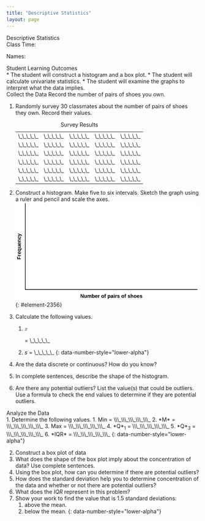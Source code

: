 ```yaml
---
title: "Descriptive Statistics"
layout: page
---
```



<div data-type="note" class="statistics lab" data-label="" markdown="1">
<div data-type="title">
Descriptive Statistics
</div>
Class Time:

Names:

<div data-type="list" id="element-397s" markdown="1">
<div data-type="title">
Student Learning Outcomes
</div>
* The student will construct a histogram and a box plot.
* The student will calculate univariate statistics.
* The student will examine the graphs to interpret what the data implies.

</div>
<span data-type="title">Collect the Data</span> Record the number of pairs of shoes you own.

1.  Randomly survey 30 classmates about the number of pairs of shoes they own. Record their values.
    <table id="element-30" summary="This is a blank table with 30 cells for recording values."><caption><span data-type="title">Survey Results</span></caption><tbody>
    <tr>
    <td>\_\_\_\_\_</td>
    <td>\_\_\_\_\_</td>
    <td>\_\_\_\_\_</td>
    <td>\_\_\_\_\_</td>
    <td>\_\_\_\_\_</td>
    </tr>
    <tr>
    <td>\_\_\_\_\_</td>
    <td>\_\_\_\_\_</td>
    <td>\_\_\_\_\_</td>
    <td>\_\_\_\_\_</td>
    <td>\_\_\_\_\_</td>
    </tr>
    <tr>
    <td>\_\_\_\_\_</td>
    <td>\_\_\_\_\_</td>
    <td>\_\_\_\_\_</td>
    <td>\_\_\_\_\_</td>
    <td>\_\_\_\_\_</td>
    </tr>
    <tr>
    <td>\_\_\_\_\_</td>
    <td>\_\_\_\_\_</td>
    <td>\_\_\_\_\_</td>
    <td>\_\_\_\_\_</td>
    <td>\_\_\_\_\_</td>
    </tr>
    <tr>
    <td>\_\_\_\_\_</td>
    <td>\_\_\_\_\_</td>
    <td>\_\_\_\_\_</td>
    <td>\_\_\_\_\_</td>
    <td>\_\_\_\_\_</td>
    </tr>
    <tr>
    <td>\_\_\_\_\_</td>
    <td>\_\_\_\_\_</td>
    <td>\_\_\_\_\_</td>
    <td>\_\_\_\_\_</td>
    <td>\_\_\_\_\_</td>
    </tr>
    </tbody></table>

2.  Construct a histogram. Make five to six intervals. Sketch the graph using a ruler and pencil and scale the axes. ![A blank graph template for use with this problem.](../resources/fig-ch02_14_01.png){: #element-2356}


3.  Calculate the following values.
    1.  <math xmlns="http://www.w3.org/1998/Math/MathML"> <mover accent="true"> <mi>x</mi> <mo>¯</mo> </mover> </math>
        
        = \\\_\\\_\\\_\\\_\\\_
    2.  *s* = \\\_\\\_\\\_\\\_\\\_
    {: data-number-style="lower-alpha"}

4.  Are the data discrete or continuous? How do you know?
5.  In complete sentences, describe the shape of the histogram.
6.  Are there any potential outliers? List the value(s) that could be outliers. Use a formula to check the end values to determine if they are potential outliers.

<div data-type="list" id="list6798" markdown="1">
<div data-type="title">
Analyze the Data
</div>
1.  Determine the following values.
    1.  Min = \\\_\\\_\\\_\\\_\\\_
    2.  *M* = \\\_\\\_\\\_\\\_\\\_
    3.  Max = \\\_\\\_\\\_\\\_\\\_
    4.  *Q*<sub>1</sub> = \\\_\\\_\\\_\\\_\\\_
    5.  *Q*<sub>3</sub> = \\\_\\\_\\\_\\\_\\\_
    6.  *IQR* = \\\_\\\_\\\_\\\_\\\_
    {: data-number-style="lower-alpha"}

2.  Construct a box plot of data
3.  What does the shape of the box plot imply about the concentration of data? Use complete sentences.
4.  Using the box plot, how can you determine if there are potential outliers?
5.  How does the standard deviation help you to determine concentration of the data and whether or not there are potential outliers?
6.  What does the *IQR* represent in this problem?
7.  Show your work to find the value that is 1.5 standard deviations:
    1.  above the mean.
    2.  below the mean.
    {: data-number-style="lower-alpha"}

</div>
</div>


